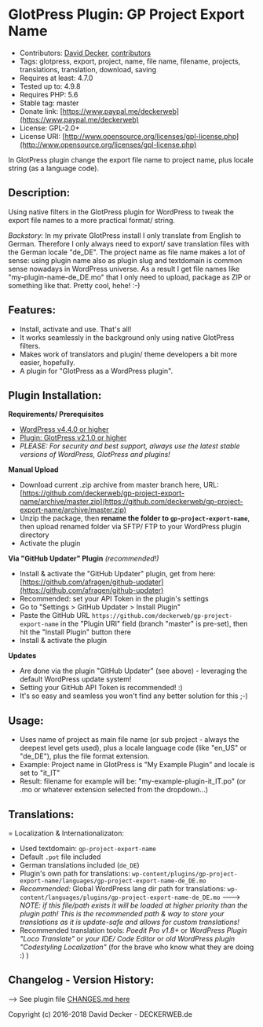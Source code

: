 # GlotPress Plugin: GP Project Export Name

* Contributors: [David Decker](https://github.com/deckerweb), [contributors](https://github.com/deckerweb/gp-project-export-name/graphs/contributors)
* Tags: glotpress, export, project, name, file name, filename, projects, translations, translation, download, saving
* Requires at least: 4.7.0
* Tested up to: 4.9.8
* Requires PHP: 5.6
* Stable tag: master
* Donate link: [https://www.paypal.me/deckerweb](https://www.paypal.me/deckerweb)
* License: GPL-2.0+
* License URI: [http://www.opensource.org/licenses/gpl-license.php](http://www.opensource.org/licenses/gpl-license.php)

In GlotPress plugin change the export file name to project name, plus locale string (as a language code).


## Description:

Using native filters in the GlotPress plugin for WordPress to tweak the export file names to a more practical format/ string.

*Backstory:* In my private GlotPress install I only translate from English to German. Therefore I only always need to export/ save translation files with the German locale "de_DE". The project name as file name makes a lot of sense: using plugin name also as plugin slug and textdomain is common sense nowadays in WordPress universe. As a result I get file names like "my-plugin-name-de_DE.mo" that I only need to upload, package as ZIP or something like that. Pretty cool, hehe! :-)


## Features:

* Install, activate and use. That's all!
* It works seamlessly in the background only using native GlotPress filters.
* Makes work of translators and plugin/ theme developers a bit more easier, hopefully.
* A plugin for "GlotPress as a WordPress plugin".


## Plugin Installation:

**Requirements/ Prerequisites**
* [WordPress v4.4.0 or higher](https://wordpress.org/download/)
* [Plugin: GlotPress v2.1.0 or higher](https://wordpress.org/plugins/glotpress/)
* *PLEASE: For security and best support, always use the latest stable versions of WordPress, GlotPress and plugins!*

**Manual Upload**
* Download current .zip archive from master branch here, URL: [https://github.com/deckerweb/gp-project-export-name/archive/master.zip](https://github.com/deckerweb/gp-project-export-name/archive/master.zip)
* Unzip the package, then **rename the folder to `gp-project-export-name`**, then upload renamed folder via SFTP/ FTP to your WordPress plugin directory
* Activate the plugin

**Via "GitHub Updater" Plugin** *(recommended!)*

* Install & activate the "GitHub Updater" plugin, get from here: [https://github.com/afragen/github-updater](https://github.com/afragen/github-updater)
* Recommended: set your API Token in the plugin's settings
* Go to "Settings > GitHub Updater > Install Plugin"
* Paste the GitHub URL `https://github.com/deckerweb/gp-project-export-name` in the "Plugin URI" field (branch "master" is pre-set), then hit the "Install Plugin" button there
* Install & activate the plugin

**Updates**
* Are done via the plugin "GitHub Updater" (see above) - leveraging the default WordPress update system!
* Setting your GitHub API Token is recommended! :)
* It's so easy and seamless you won't find any better solution for this ;-)


## Usage:

* Uses name of project as main file name (or sub project - always the deepest level gets used), plus a locale language code (like "en_US" or "de_DE"), plus the file format extension.
* Example: Project name in GlotPress is "My Example Plugin" and locale is set to "it_IT"
* Result: filename for example will be: "my-example-plugin-it_IT.po" (or .mo or whatever extension selected from the dropdown...)

## Translations:
= Localization & Internationalizaton:

* Used textdomain: `gp-project-export-name`
* Default `.pot` file included
* German translations included (`de_DE`)
* Plugin's own path for translations: `wp-content/plugins/gp-project-export-name/languages/gp-project-export-name-de_DE.mo`
* *Recommended:* Global WordPress lang dir path for translations: `wp-content/languages/plugins/gp-project-export-name-de_DE.mo` ---> *NOTE: if this file/path exists it will be loaded at higher priority than the plugin path! This is the recommended path & way to store your translations as it is update-safe and allows for custom translations!*
* Recommended translation tools: *Poedit Pro v1.8+* or *WordPress Plugin "Loco Translate"* or *your IDE/ Code Editor* or *old WordPress plugin "Codestyling Localization"* (for the brave who know what they are doing :) )


## Changelog - Version History:

--> See plugin file [CHANGES.md here](https://github.com/deckerweb/gp-project-export-name/blob/master/CHANGES.md)


Copyright (c) 2016-2018 David Decker - DECKERWEB.de
